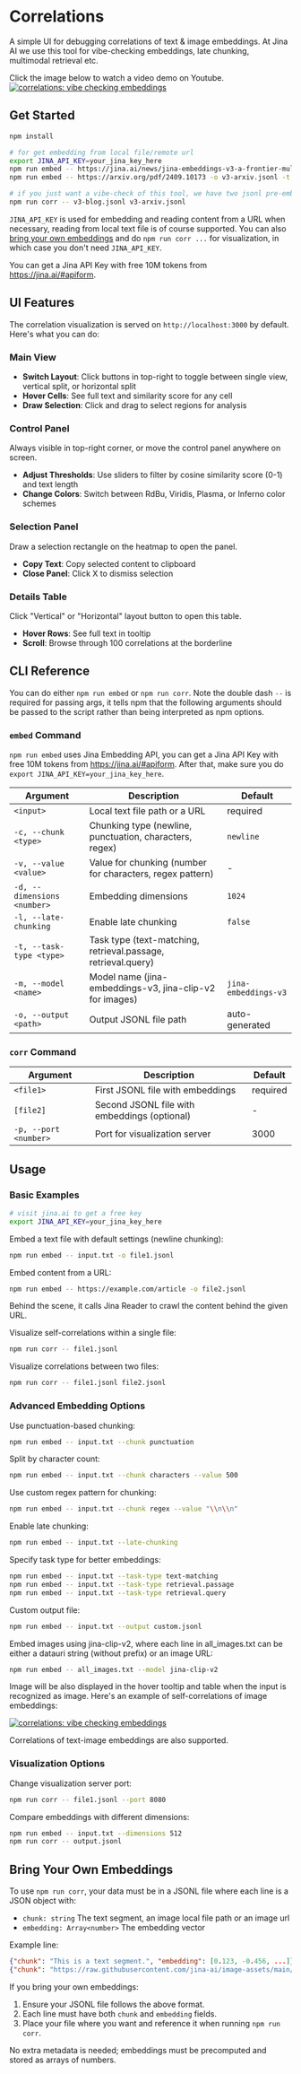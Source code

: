 # Correlations

A simple UI for debugging correlations of text & image embeddings. At Jina AI we use this tool for vibe-checking embeddings, late chunking, multimodal retrieval etc. 


Click the image below to watch a video demo on Youtube.
[![correlations: vibe checking embeddings](example.webp)](https://youtu.be/klvpG2zrRL0)


## Get Started

```bash
npm install

# for get embedding from local file/remote url
export JINA_API_KEY=your_jina_key_here
npm run embed -- https://jina.ai/news/jina-embeddings-v3-a-frontier-multilingual-embedding-model -o v3-blog.jsonl -t retrieval.query
npm run embed -- https://arxiv.org/pdf/2409.10173 -o v3-arxiv.jsonl -t retrieval.passage

# if you just want a vibe-check of this tool, we have two jsonl pre-embedded in the repo
npm run corr -- v3-blog.jsonl v3-arxiv.jsonl
```

`JINA_API_KEY` is used for embedding and reading content from a URL when necessary, reading from local text file is of course supported. You can also [bring your own embeddings](#bring-your-own-embeddings) and do `npm run corr ...` for visualization, in which case you don't need `JINA_API_KEY`.

You can get a Jina API Key with free 10M tokens from https://jina.ai/#apiform.

## UI Features

The correlation visualization is served on `http://localhost:3000` by default. Here's what you can do:

### Main View
- **Switch Layout**: Click buttons in top-right to toggle between single view, vertical split, or horizontal split
- **Hover Cells**: See full text and similarity score for any cell
- **Draw Selection**: Click and drag to select regions for analysis

### Control Panel
Always visible in top-right corner, or move the control panel anywhere on screen.
- **Adjust Thresholds**: Use sliders to filter by cosine similarity score (0-1) and text length
- **Change Colors**: Switch between RdBu, Viridis, Plasma, or Inferno color schemes

### Selection Panel
Draw a selection rectangle on the heatmap to open the panel.
- **Copy Text**: Copy selected content to clipboard
- **Close Panel**: Click X to dismiss selection

### Details Table
Click "Vertical" or "Horizontal" layout button to open this table.
- **Hover Rows**: See full text in tooltip
- **Scroll**: Browse through 100 correlations at the borderline

## CLI Reference

You can do either `npm run embed` or `npm run corr`. Note the double dash `--` is required for passing args, it tells npm that the following arguments should be passed to the script rather than being interpreted as npm options.

### `embed` Command

`npm run embed` uses Jina Embedding API, you can get a Jina API Key with free 10M tokens from https://jina.ai/#apiform. After that, make sure you do `export JINA_API_KEY=your_jina_key_here`.

| Argument | Description | Default |
|----------------|-------------|---------|
| `<input>` | Local text file path or a URL | required |
| `-c, --chunk <type>` | Chunking type (newline, punctuation, characters, regex) | `newline` |
| `-v, --value <value>` | Value for chunking (number for characters, regex pattern) | - |
| `-d, --dimensions <number>` | Embedding dimensions | `1024` |
| `-l, --late-chunking` | Enable late chunking | `false` |
| `-t, --task-type <type>` | Task type (text-matching, retrieval.passage, retrieval.query) |  |
| `-m, --model <name>` | Model name (jina-embeddings-v3, jina-clip-v2 for images) | `jina-embeddings-v3` |
| `-o, --output <path>` | Output JSONL file path | auto-generated |

### `corr` Command

| Argument | Description | Default |
|----------------|-------------|---------|
| `<file1>` | First JSONL file with embeddings | required |
| `[file2]` | Second JSONL file with embeddings (optional) | - |
| `-p, --port <number>` | Port for visualization server | 3000 |

## Usage

### Basic Examples

```bash
# visit jina.ai to get a free key
export JINA_API_KEY=your_jina_key_here
```

Embed a text file with default settings (newline chunking):
```bash
npm run embed -- input.txt -o file1.jsonl
```

Embed content from a URL:
```bash
npm run embed -- https://example.com/article -o file2.jsonl
```
Behind the scene, it calls Jina Reader to crawl the content behind the given URL.

Visualize self-correlations within a single file:
```bash
npm run corr -- file1.jsonl
```

Visualize correlations between two files:
```bash
npm run corr -- file1.jsonl file2.jsonl
```

### Advanced Embedding Options

Use punctuation-based chunking:
```bash
npm run embed -- input.txt --chunk punctuation
```

Split by character count:
```bash
npm run embed -- input.txt --chunk characters --value 500
```

Use custom regex pattern for chunking:
```bash
npm run embed -- input.txt --chunk regex --value "\\n\\n"
```

Enable late chunking:
```bash
npm run embed -- input.txt --late-chunking
```

Specify task type for better embeddings:
```bash
npm run embed -- input.txt --task-type text-matching
npm run embed -- input.txt --task-type retrieval.passage
npm run embed -- input.txt --task-type retrieval.query
```

Custom output file:
```bash
npm run embed -- input.txt --output custom.jsonl
```

Embed images using jina-clip-v2, where each line in all_images.txt can be either a datauri string (without prefix) or an image URL:
```bash
npm run embed -- all_images.txt --model jina-clip-v2
```

Image will be also displayed in the hover tooltip and table when the input is recognized as image. Here's an example of self-correlations of image embeddings:

[![correlations: vibe checking embeddings](example-2.webp)](https://youtu.be/klvpG2zrRL0)

Correlations of text-image embeddings are also supported.


### Visualization Options

Change visualization server port:
```bash
npm run corr -- file1.jsonl --port 8080
```

Compare embeddings with different dimensions:
```bash
npm run embed -- input.txt --dimensions 512
npm run corr -- output.jsonl
```

## Bring Your Own Embeddings

To use `npm run corr`, your data must be in a JSONL file where each line is a JSON object with:
- `chunk: string` The text segment, an image local file path or an image url
- `embedding: Array<number>` The embedding vector

Example line:
```json
{"chunk": "This is a text segment.", "embedding": [0.123, -0.456, ...]}
{"chunk": "https://raw.githubusercontent.com/jina-ai/image-assets/main/2021-top-100.png", "embedding": [0.123, -0.456, ...]}
```

If you bring your own embeddings:
1. Ensure your JSONL file follows the above format.
2. Each line must have both `chunk` and `embedding` fields.
3. Place your file where you want and reference it when running `npm run corr`.

No extra metadata is needed; embeddings must be precomputed and stored as arrays of numbers.
